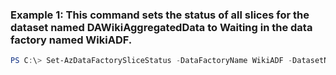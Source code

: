 ### Example 1: This command sets the status of all slices for the dataset named DAWikiAggregatedData to Waiting in the data factory named WikiADF.
```powershell
PS C:\> Set-AzDataFactorySliceStatus -DataFactoryName WikiADF -DatasetName DAWikiAggregatedData -EndDateTime 2014-05-21T20:00:00Z -ResourceGroupName ADF -StartDateTime 2014-05-21T16:00:00Z -Status Failed -UpdateType Individual
```

